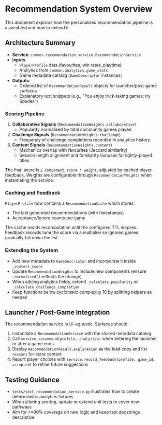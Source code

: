 # Recommendation System Overview

This document explains how the personalised recommendation pipeline is assembled and how to extend it.

## Architecture Summary

- **Service**: `common.recommendation_service.RecommendationService`
- **Inputs**:
  - `PlayerProfile` data (favourites, win rates, playtime)
  - Analytics from `common.analytics.game_stats`
  - Game metadata catalog (`GameDescriptor` instances)
- **Outputs**:
  - Ordered list of `RecommendationResult` objects for launcher/post-game surfaces
  - Explanatory text snippets (e.g., "You enjoy trick-taking games; try Spades")

### Scoring Pipeline

1. **Collaborative Signals** (`RecommendationWeights.collaborative`)
   - Popularity normalised by total community games played
2. **Challenge Signals** (`RecommendationWeights.challenge`)
   - Frequency of challenge completions recorded in analytics history
3. **Content Signals** (`RecommendationWeights.content`)
   - Mechanics overlap with favourites (Jaccard similarity)
   - Session length alignment and familiarity bonuses for lightly-played titles

The final score is `Σ component_score * weight`, adjusted by cached player feedback. Weights are configurable through `RecommendationWeights` when instantiating the service.

### Caching and Feedback

`PlayerProfile` now contains a `RecommendationCache` which stores:

- The last generated recommendations (with timestamps)
- Acceptance/ignore counts per game

The cache avoids recomputation until the configured TTL elapses. Feedback records tune the score via a multiplier so ignored games gradually fall down the list.

### Extending the System

- Add new metadata to `GameDescriptor` and incorporate it inside `_content_score`
- Update `RecommendationWeights` to include new components (ensure `.normalised()` reflects the change)
- When adding analytics fields, extend `_calculate_popularity` or `_calculate_challenge_completion`
- Keep functions below cyclomatic complexity 10 by splitting helpers as needed

## Launcher / Post-Game Integration

The recommendation service is UI-agnostic. Surfaces should:

1. Instantiate a `RecommendationService` with the shared metadata catalog
2. Call `service.recommend(profile, analytics)` when entering the launcher or after a game ends
3. Display `RecommendationResult.explanation` as the lead copy and list `reasons` for extra context
4. Report player choices with `service.record_feedback(profile, game_id, accepted)` to refine future suggestions

## Testing Guidance

- `tests/test_recommendation_service.py` illustrates how to create deterministic analytics fixtures
- When altering scoring, update or extend unit tests to cover new pathways
- Aim for >=90% coverage on new logic and keep test docstrings descriptive
